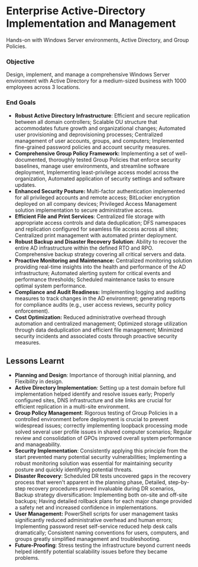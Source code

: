 # Enterprise Active-Directory Implementation and Management
Hands-on with Windows Server environments, Active Directory, and Group Policies.
### Objective
Design, implement, and manage a comprehensive Windows Server environment with Active Directory for a medium-sized business with 1000 employees across 3 locations.

### End Goals
- **Robust Active Directory Infrastructure**: Efficient and secure replication between all domain controllers; Scalable OU structure that accommodates future growth and organizational changes; Automated user provisioning and deprovisioning processes; Centralized management of user accounts, groups, and computers; Implemented fine-grained password policies and account security measures.
- **Comprehensive Group Policy Framework:** Implementing a set of well-documented, thoroughly tested Group Policies that enforce security baselines, manage user environments, and streamline software deployment, Implementing least-privilege access model across the organization, Automated application of security settings and software updates.
- **Enhanced Security Posture:** Multi-factor authentication implemented for all privileged accounts and remote access; BitLocker encryption deployed on all company devices; Privileged Access Management solution implementation to secure administrative access.
- **Efficient File and Print Services**: Centralized file storage with appropriate access controls and data deduplication; DFS namespaces and replication configured for seamless file access across all sites; Centralized print management with automated printer deployment.
- **Robust Backup and Disaster Recovery Solution**: Ability to recover the entire AD infrastructure within the defined RTO and RPO. Comprehensive backup strategy covering all critical servers and data.
- **Proactive Monitoring and Maintenance:** Centralized monitoring solution providing real-time insights into the health and performance of the AD infrastructure; Automated alerting system for critical events and performance thresholds; Scheduled maintenance tasks to ensure optimal system performance.
- **Compliance and Audit Readiness:** Implementing logging and auditing measures to track changes in the AD environment; generating reports for compliance audits (e.g., user access reviews, security policy enforcement).
- **Cost Optimization:** Reduced administrative overhead through automation and centralized management; Optimized storage utilization through data deduplication and efficient file management; Minimized security incidents and associated costs through proactive security measures.

## Lessons Learnt
- **Planning and Design**: Importance of thorough initial planning, and Flexibility in design.
- **Active Directory Implementation**: Setting up a test domain before full implementation helped identify and resolve issues early; Properly configured sites, DNS infrastructure and site links are crucial for efficient replication in a multi-site environment.
- **Group Policy Management**: Rigorous testing of Group Policies in a controlled environment before deployment is crucial to prevent widespread issues; correctly implementing loopback processing mode solved several user profile issues in shared computer scenarios; Regular review and consolidation of GPOs improved overall system performance and manageability.
- **Security Implementation**: Consistently applying this principle from the start prevented many potential security vulnerabilities; Implementing a robust monitoring solution was essential for maintaining security posture and quickly identifying potential threats.
- **Disaster Recovery**: Scheduled DR tests uncovered gaps in the recovery process that weren't apparent in the planning phase, Detailed, step-by-step recovery procedures proved invaluable during DR scenarios, Backup strategy diversification: Implementing both on-site and off-site backups; Having detailed rollback plans for each major change provided a safety net and increased confidence in implementations.
- **User Management:** PowerShell scripts for user management tasks significantly reduced administrative overhead and human errors; Implementing password reset self-service reduced help desk calls dramatically; Consistent naming conventions for users, computers, and groups greatly simplified management and troubleshooting.
- **Future-Proofing**: Stress testing the infrastructure beyond current needs helped identify potential scalability issues before they became problems.
